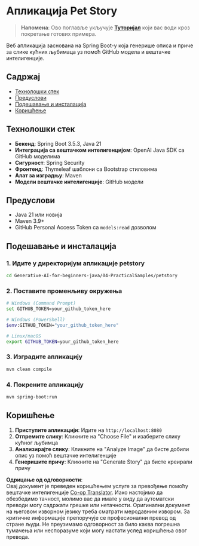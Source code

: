 <!--
CO_OP_TRANSLATOR_METADATA:
{
  "original_hash": "69dffd84127360d3f9446b89de471abe",
  "translation_date": "2025-07-21T21:37:15+00:00",
  "source_file": "04-PracticalSamples/petstory/README.md",
  "language_code": "sr"
}
-->
# Апликација Pet Story

>**Напомена**: Ово поглавље укључује [**Туторијал**](./TUTORIAL.md) који вас води кроз покретање готових примера.

Веб апликација заснована на Spring Boot-у која генерише описа и приче за слике кућних љубимаца уз помоћ GitHub модела и вештачке интелигенције.

## Садржај

- [Технолошки стек](../../../../04-PracticalSamples/petstory)
- [Предуслови](../../../../04-PracticalSamples/petstory)
- [Подешавање и инсталација](../../../../04-PracticalSamples/petstory)
- [Коришћење](../../../../04-PracticalSamples/petstory)

## Технолошки стек

- **Бекенд**: Spring Boot 3.5.3, Java 21
- **Интеграција са вештачком интелигенцијом**: OpenAI Java SDK са GitHub моделима
- **Сигурност**: Spring Security
- **Фронтенд**: Thymeleaf шаблони са Bootstrap стиловима
- **Алат за изградњу**: Maven
- **Модели вештачке интелигенције**: GitHub модели

## Предуслови

- Java 21 или новија
- Maven 3.9+
- GitHub Personal Access Token са `models:read` дозволом

## Подешавање и инсталација

### 1. Идите у директоријум апликације petstory
```bash
cd Generative-AI-for-beginners-java/04-PracticalSamples/petstory
```

### 2. Поставите променљиву окружења
   ```bash
   # Windows (Command Prompt)
   set GITHUB_TOKEN=your_github_token_here
   
   # Windows (PowerShell)
   $env:GITHUB_TOKEN="your_github_token_here"
   
   # Linux/macOS
   export GITHUB_TOKEN=your_github_token_here
   ```

### 3. Изградите апликацију
```bash
mvn clean compile
```

### 4. Покрените апликацију
```bash
mvn spring-boot:run
```

## Коришћење

1. **Приступите апликацији**: Идите на `http://localhost:8080`
2. **Отпремите слику**: Кликните на "Choose File" и изаберите слику кућног љубимца
3. **Анализирајте слику**: Кликните на "Analyze Image" да бисте добили опис уз помоћ вештачке интелигенције
4. **Генеришите причу**: Кликните на "Generate Story" да бисте креирали причу

**Одрицање од одговорности**:  
Овај документ је преведен коришћењем услуге за превођење помоћу вештачке интелигенције [Co-op Translator](https://github.com/Azure/co-op-translator). Иако настојимо да обезбедимо тачност, молимо вас да имате у виду да аутоматски преводи могу садржати грешке или нетачности. Оригинални документ на његовом изворном језику треба сматрати меродавним извором. За критичне информације препоручује се професионални превод од стране људи. Не преузимамо одговорност за било каква погрешна тумачења или неспоразуме који могу настати услед коришћења овог превода.